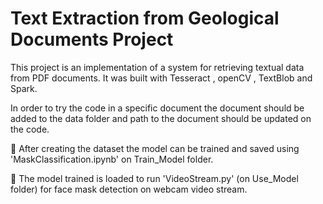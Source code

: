 # Text Extraction from Geological Documents Project
 
 This project is an implementation of a system for retrieving textual data from PDF documents. It was built with Tesseract , openCV , TextBlob and Spark.
 
 In order to try the code in a specific document the document should be added to the data folder and path to the document should be updated on the code.

:small_blue_diamond: After creating the dataset the model can be trained and saved using 'MaskClassification.ipynb' on Train_Model folder.


:small_blue_diamond: The model trained is loaded to run 'VideoStream.py' (on Use_Model folder) for face mask detection on webcam video stream. 


 
